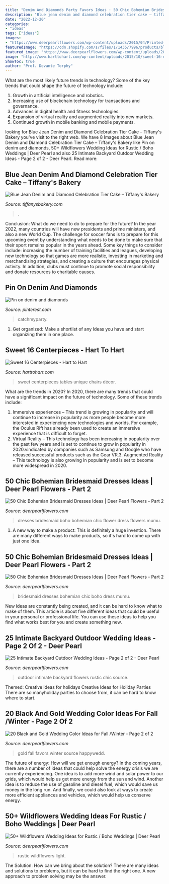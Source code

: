 ```yaml
---
title: "Denim And Diamonds Party Favors Ideas : 50 Chic Bohemian Bridesmaid Dresses Ideas"
description: "Blue jean denim and diamond celebration tier cake – tiffany&#039;s bakery"
date: "2022-12-20"
categories:
- "ideas"
tags: ["ideas"]
images:
- "https://www.deerpearlflowers.com/wp-content/uploads/2015/04/Printed-Flower-Boho-Briesmaid-Dresses.jpg"
featuredImage: "https://cdn.shopify.com/s/files/1/1435/7996/products/blue_jean_3_tier.jpg?v=1549732336"
featured_image: "https://www.deerpearlflowers.com/wp-content/uploads/2017/09/black-and-gold-wedding-favors.jpg"
image: "http://www.harttohart.com/wp-content/uploads/2015/10/sweet-16-centerpieces-for-rent-6-1060x600.jpg"
ShowToc: true
author: "Prof. Devante Torphy"
---
```



What are the most likely future trends in technology?
Some of the key trends that could shape the future of technology include: 
1. Growth in artificial intelligence and robotics. 
2. Increasing use of blockchain technology for transactions and governance. 
3. Advances in digital health and fitness technologies. 
4. Expansion of virtual reality and augmented reality into new markets. 
5. Continued growth in mobile banking and mobile payments.

	

		
looking for Blue Jean Denim and Diamond Celebration Tier Cake – Tiffany&#039;s Bakery you've visit to the right web. We have 8 Images about Blue Jean Denim and Diamond Celebration Tier Cake – Tiffany&#039;s Bakery like Pin on denim and diamonds, 50+ Wildflowers Wedding Ideas for Rustic / Boho Weddings | Deer Pearl and also 25 Intimate Backyard Outdoor Wedding Ideas - Page 2 of 2 - Deer Pearl. Read more:
		
    
## Blue Jean Denim And Diamond Celebration Tier Cake – Tiffany&#039;s Bakery

<img loading=lazy src="https://cdn.shopify.com/s/files/1/1435/7996/products/blue_jean_3_tier.jpg?v=1549732336" onerror="this.onerror=null;this.src='https://tse4.mm.bing.net/th?id=OIP.dCI_gY_nNeH8VP0i435MmwHaJ4&amp;pid=15.1';" alt="Blue Jean Denim and Diamond Celebration Tier Cake – Tiffany&#039;s Bakery">

_Source: tiffanysbakery.com_

>. 

	

Conclusion: What do we need to do to prepare for the future?
In the year 2022, many countries will have new presidents and prime ministers, and also a new World Cup. The challenge for soccer fans is to prepare for this upcoming event by understanding what needs to be done to make sure that their sport remains popular in the years ahead. Some key things to consider include: increasing the number of training facilities and leagues, developing new technology so that games are more realistic, investing in marketing and merchandising strategies, and creating a culture that encourages physical activity. In addition, clubs must continue to promote social responsibility and donate resources to charitable causes.

    
## Pin On Denim And Diamonds

<img loading=lazy src="https://i.pinimg.com/736x/02/cc/62/02cc622739ead3740a18c738ae74902c.jpg" onerror="this.onerror=null;this.src='https://tse3.mm.bing.net/th?id=OIP.jYRWCrlkfzZ4b1al0jQnTQHaJ3&amp;pid=15.1';" alt="Pin on denim and diamonds">

_Source: pinterest.com_

>catchmyparty. 

	

1. Get organized: Make a shortlist of any Ideas you have and start organizing them in one place.

    
## Sweet 16 Centerpieces - Hart To Hart

<img loading=lazy src="http://www.harttohart.com/wp-content/uploads/2015/10/sweet-16-centerpieces-for-rent-6-1060x600.jpg" onerror="this.onerror=null;this.src='https://tse1.mm.bing.net/th?id=OIP.st2AxtmZJSSJ8p_M3LA9WQHaEM&amp;pid=15.1';" alt="Sweet 16 Centerpieces - Hart to Hart">

_Source: harttohart.com_

>sweet centerpieces tables unique chairs décor. 

	

What are the trends in 2020?
In 2020, there are many trends that could have a significant impact on the future of technology. Some of these trends include:
1. Immersive experiences – This trend is growing in popularity and will continue to increase in popularity as more people become more interested in experiencing new technologies and worlds. For example, the Oculus Rift has already been used to create an immersive experience that is difficult to forget.
2. Virtual Reality – This technology has been increasing in popularity over the past few years and is set to continue to grow in popularity in 2020.vindicated by companies such as Samsung and Google who have released successful products such as the Gear VR.3. Augmented Reality – This technology is also growing in popularity and is set to become more widespread in 2020.

    
## 50 Chic Bohemian Bridesmaid Dresses Ideas | Deer Pearl Flowers - Part 2

<img loading=lazy src="https://www.deerpearlflowers.com/wp-content/uploads/2015/04/Printed-Flower-Boho-Briesmaid-Dresses.jpg" onerror="this.onerror=null;this.src='https://tse1.mm.bing.net/th?id=OIP.d90L5HKkJ7_pNJW8lsMZMgHaKD&amp;pid=15.1';" alt="50 Chic Bohemian Bridesmaid Dresses Ideas | Deer Pearl Flowers - Part 2">

_Source: deerpearlflowers.com_

>dresses bridesmaid boho bohemian chic flower dress flowers mumu. 

	

1. A new way to make a product: This is definitely a huge invention. There are many different ways to make products, so it's hard to come up with just one idea.

    
## 50 Chic Bohemian Bridesmaid Dresses Ideas | Deer Pearl Flowers - Part 2

<img loading=lazy src="https://www.deerpearlflowers.com/wp-content/uploads/2015/04/Mismatched-Boho-Bridesmaid-Dresses.jpg" onerror="this.onerror=null;this.src='https://tse3.mm.bing.net/th?id=OIP.aRjLbDM2yGGXonX6-RxHXAHaLO&amp;pid=15.1';" alt="50 Chic Bohemian Bridesmaid Dresses Ideas | Deer Pearl Flowers - Part 2">

_Source: deerpearlflowers.com_

>bridesmaid dresses bohemian chic boho dress mumu. 

	

New ideas are constantly being created, and it can be hard to know what to make of them. This article is about five different ideas that could be useful in your personal or professional life. You can use these ideas to help you find what works best for you and create something new.

    
## 25 Intimate Backyard Outdoor Wedding Ideas - Page 2 Of 2 - Deer Pearl

<img loading=lazy src="https://www.deerpearlflowers.com/wp-content/uploads/2017/09/Intimate-Backyard-Outdoor-Wedding-Ideas-9.jpg" onerror="this.onerror=null;this.src='https://tse1.mm.bing.net/th?id=OIP.xl986Gr9KU8XyFHiH-kppQHaLI&amp;pid=15.1';" alt="25 Intimate Backyard Outdoor Wedding Ideas - Page 2 of 2 - Deer Pearl">

_Source: deerpearlflowers.com_

>outdoor intimate backyard flowers rustic chic source. 

	

Themed: Creative ideas for holidays
Creative Ideas for Holiday Parties
There are so manyholiday parties to choose from, it can be hard to know where to start.

    
## 20 Black And Gold Wedding Color Ideas For Fall /Winter - Page 2 Of 2

<img loading=lazy src="https://www.deerpearlflowers.com/wp-content/uploads/2017/09/black-and-gold-wedding-favors.jpg" onerror="this.onerror=null;this.src='https://tse1.mm.bing.net/th?id=OIP.J6IkCmvj3KklYjMAcd_amQHaLG&amp;pid=15.1';" alt="20 Black and Gold Wedding Color Ideas for Fall /Winter - Page 2 of 2">

_Source: deerpearlflowers.com_

>gold fall favors winter source happywedd. 

	

The future of energy: How will we get enough energy?
In the coming years, there are a number of ideas that could help solve the energy crisis we are currently experiencing. One idea is to add more wind and solar power to our grids, which would help us get more energy from the sun and wind. Another idea is to reduce the use of gasoline and diesel fuel, which would save us money in the long run. And finally, we could also look at ways to create more efficient appliances and vehicles, which would help us conserve energy.

    
## 50+ Wildflowers Wedding Ideas For Rustic / Boho Weddings | Deer Pearl

<img loading=lazy src="https://www.deerpearlflowers.com/wp-content/uploads/2015/05/Vibrant-wildflowers-in-light-blue-vases-wedding-decor.jpg" onerror="this.onerror=null;this.src='https://tse1.mm.bing.net/th?id=OIP.0kN_IRwxPMyU_ljd4lI3TAHaLH&amp;pid=15.1';" alt="50+ Wildflowers Wedding Ideas for Rustic / Boho Weddings | Deer Pearl">

_Source: deerpearlflowers.com_

>rustic wildflowers light. 

	

The Solution: How can we bring about the solution?
There are many ideas and solutions to problems, but it can be hard to find the right one. A new approach to problem solving may be the answer.

